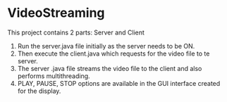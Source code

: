 # VideoStreaming
This project contains 2 parts: Server and Client
1. Run the server.java file initially as the server needs to be ON.
2. Then execute the client.java which requests for the video file to te server.
3. The server .java file streams the video file to the client and also performs multithreading.
4. PLAY, PAUSE, STOP options are available in the GUI interface created for the display.
